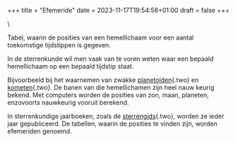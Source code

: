 +++
title = "Efemeride"
date = 2023-11-17T19:54:58+01:00
draft = false
+++

\

Tabel, waarin de posities van een hemellichaam voor een aantal
toekomstige tijdstippen is gegeven.

In de sterrenkunde wil men vaak van te voren weten waar een bepaald
hemellichaam op een bepaald tijdstip staat.

Bijvoorbeeld bij het waarnemen van zwakke
[planetoïden](planetoiden.html){.two} en [kometen](kometen.html){.two}.
De banen van die hemellichamen zijn heel nauw keurig bekend. Met
computers worden de posities van zon, maan, planeten, enzovoorts
nauwkeurig vooruit berekend.

In sterrenkundige jaarboeken, zoals de [sterrengids](koepel.html){.two},
worden ze ieder jaar gepubliceerd. De tabellen, waarin de posities te
vinden zijn, worden efemeriden genoemd.
